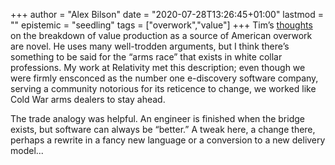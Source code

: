+++
author = "Alex Bilson"
date = "2020-07-28T13:26:45+01:00"
lastmod = ""
epistemic = "seedling"
tags = ["overwork","value"]
+++
Tim’s [thoughts](https://www.newyorker.com/news/daily-comment/you-really-dont-need-to-work-so-much) on the breakdown of value production as a source of American overwork are novel. He uses many well-trodden arguments, but I think there’s something to be said for the “arms race” that exists in white collar professions. My work at Relativity met this description; even though we were firmly ensconced as the number one e-discovery software company, serving a community notorious for its reticence to change, we worked like Cold War arms dealers to stay ahead.

The trade analogy was helpful. An engineer is finished when the bridge exists, but software can always be “better.” A tweak here, a change there, perhaps a rewrite in a fancy new language or a conversion to a new delivery model...
